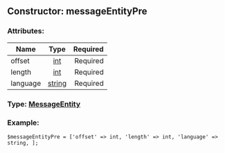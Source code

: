 ## Constructor: messageEntityPre  

### Attributes:

| Name     |    Type       | Required |
|----------|:-------------:|---------:|
|offset|[int](../types/int.md) | Required|
|length|[int](../types/int.md) | Required|
|language|[string](../types/string.md) | Required|


### Type: [MessageEntity](../types/MessageEntity.md)

### Example:


```
$messageEntityPre = ['offset' => int, 'length' => int, 'language' => string, ];
```